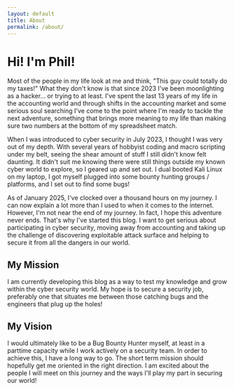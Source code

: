 ```yaml
---
layout: default
title: About
permalink: /about/
---
```


# Hi! I'm Phil!

Most of the people in my life look at me and think, "This guy could totally do my taxes!"  What they don't know is that since 2023 I've been moonlighting as a hacker... or trying to at least.  I've spent the last 13 years of my life in the accounting world and through shifts in the accounting market and some serious soul searching I've come to the point where I'm ready to tackle the next adventure, something that brings more meaning to my life than making sure two numbers at the bottom of my spreadsheet match.

When I was introduced to cyber security in July 2023, I thought I was very out of my depth.  With several years of hobbyist coding and macro scripting under my belt, seeing the shear amount of stuff I still didn't know felt daunting.  It didn't suit me knowing there were still things outside my known cyber world to explore, so I geared up and set out.  I dual booted Kali Linux on my laptop, I got myself plugged into some bounty hunting groups / platforms, and I set out to find some bugs!

As of January 2025, I've clocked over a thousand hours on my journey.  I can now explain a lot more than I used to when it comes to the internet.  However, I'm not near the end of my journey.  In fact, I hope this adventure never ends.  That's why I've started this blog.  I want to get serious about participating in cyber security, moving away from accounting and taking up the challenge of discovering exploitable attack surface and helping to secure it from all the dangers in our world.  

## My Mission

I am currently developing this blog as a way to test my knowledge and grow within the cyber security world. My hope is to secure a security job, preferably one that situates me between those catching bugs and the engineers that plug up the holes!

## My Vision

I would ultimately like to be a Bug Bounty Hunter myself, at least in a parttime capacity while I work actively on a security team.  In order to achieve this, I have a long way to go.  The short term mission should hopefully get me oriented in the right direction.  I am excited about the people I will meet on this journey and the ways I'll play my part in securing our world!
